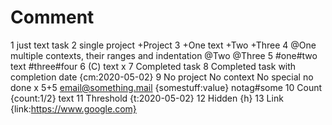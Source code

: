 # Comment
1 just text task
2 single project +Project
3 +One text +Two +Three
	4 @One multiple contexts, their ranges and indentation @Two @Three
5 #one#two text #three#four
6 (C) text
x 7 Completed task
8 Completed task with completion date {cm:2020-05-02}
9 No project No context No special no done x 5+5 email@something.mail {somestuff:value} notag#some
10 Count {count:1/2} text
11 Threshold {t:2020-05-02}
12 Hidden {h}
13 Link {link:https://www.google.com}